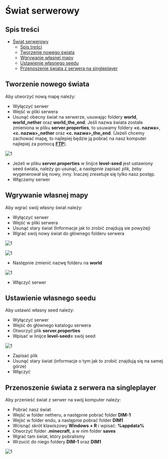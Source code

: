 # Świat serwerowy
## Spis treści
- [Świat serwerowy](#świat-serwerowy)
  - [Spis treści](#spis-treści)
  - [Tworzenie nowego świata](#tworzenie-nowego-świata)
  - [Wgrywanie własnej mapy](#wgrywanie-własnej-mapy)
  - [Ustawienie własnego seedu](#ustawienie-własnego-seedu)
  - [Przenoszenie świata z serwera na singleplayer](#przenoszenie-świata-z-serwera-na-singleplayer)

<a name='tworzenie'></a>
## Tworzenie nowego świata
Aby utworzyć nową mapę należy:
* Wyłączyć serwer
* Wejść w pliki serwera
* Usunąć obecny świat na serwerze, usuwając foldery **world**, **world_nether** oraz **world_the_end**. Jeśli nazwa świata została zmieniona w pliku **server.properties**, to usuwamy foldery **<c. nazwa>**, **<c. nazwa>_nether** oraz **<c. nazwa>_the_end**. (Jeżeli chcemy zachować mapę, to najlepiej będzie ją pobrać na nasz komputer najlepiej za pomocą **[FTP](https://github.com/Craftserve/docs/blob/master/ftp.md)**).

![1](img/world/1.png)

* Jeżeli w pliku **server.properties** w linijce **level-seed** jest ustawiony seed świata, należy go usunąć, a następnie zapisać plik, żeby wygenerował się nowy, inny. Inaczej zresetuje się tylko nasz postęp.
* Włączamy serwer

<a name='wgrywanie'></a>
## Wgrywanie własnej mapy
Aby wgrać swój własny świat należy:
* Wyłączyć serwer
* Wejść w pliki serwera
* Usunąć stary świat (Informacje jak to zrobić znajdują sie powyżej)
* Wgrać swój nowy świat do głównego folderu serwera

![1](img/world/3.png)

![1](img/world/4.png)

* Następnie zmienić nazwę folderu na **world**

![1](img/world/5.png)

* Włączyć serwer

<a name='seed'></a>
## Ustawienie własnego seedu
Aby ustawić własny seed należy:
* Wyłączyć serwer
* Wejść do głównego katalogu serwera
* Otworzyć plik **server.properties**
* Wpisać w linijce **level-seed=** swój seed

![1](img/world/7.png)

* Zapisać plik
* Usunąć stary świat (informacje o tym jak to zrobić znajdują się na samej górze)
* Włączyć 

<a name='dim'></a>
## Przenoszenie świata z serwera na singleplayer
Aby przenieść świat z serwer na swój komputer należy:
* Pobrać nasz świat
* Wejść w folder netheru, a następnie pobrać folder **DIM-1**
* Wejść w folder endu, a następnie pobrać folder **DIM1**
* Wcisnąć skrót klawiszowy **Windows + R** i wpisać: **%appdata%**
* Otworzyć folder **.minecraft**, a w nim folder **saves**
* Wgrać tam świat, który pobralismy
* Wrzucić do niego foldery **DIM-1** oraz **DIM1**

![1](img/world/8.png)

